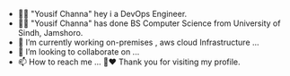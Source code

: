 - 👩‍💻 "Yousif Channa" hey i a DevOps Engineer.
- 👨‍🎓 "Yousif Channa" has done BS Computer Science from University of Sindh, Jamshoro.
- 🌱 I’m currently working on-premises , aws cloud Infrastructure ...
- 💞️ I’m looking to collaborate on ...
- 📫 How to reach me  ...
  🙏♥️ Thank you for visiting my profile.
<!---
yousifchanna/yousifchanna is a ✨ special ✨ repository because its `README.md` (this file) appears on your GitHub profile.
You can click the Preview link to take a look at your changes.
--->
